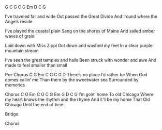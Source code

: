 G   C   G   C   G   Em   D   C   G

I’ve traveled far and wide
Out passed the Great Divide
And ‘round where the Angels reside

I’ve played the coastal plain
Sang on the shores of Maine
And sailed amber waves of grain

Laid down with Miss Zippi
Got down and washed my feet
In a clear purple mountain stream

I’ve seen the great temples and halls
Been struck with wonder and awe
And made to feel smaller than small

Pre-Chorus
C  G  Em  C  G
C  G  D
There’s no place I’d rather be
When God comes callin’ me
Than there by the sweetwater sea
Surrounded by memories

Chorus
C   G   Em   C   G
C   G   Em   G   D   C   G
I’m goin’ home
To old Chicago
Where my heart knows the rhythm and the rhyme
And it’ll be my home
That Old Chicago 
Until the end of time

Bridge



Chorus
